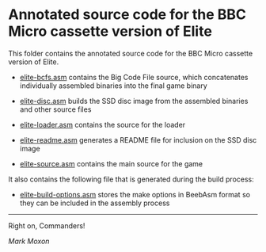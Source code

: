# Annotated source code for the BBC Micro cassette version of Elite

This folder contains the annotated source code for the BBC Micro cassette version of Elite.

* [elite-bcfs.asm](elite-bcfs.asm) contains the Big Code File source, which concatenates individually assembled binaries into the final game binary

* [elite-disc.asm](elite-disc.asm) builds the SSD disc image from the assembled binaries and other source files

* [elite-loader.asm](elite-loader.asm) contains the source for the loader

* [elite-readme.asm](elite-readme.asm) generates a README file for inclusion on the SSD disc image

* [elite-source.asm](elite-source.asm) contains the main source for the game

It also contains the following file that is generated during the build process:

* [elite-build-options.asm](elite-build-options.asm) stores the make options in BeebAsm format so they can be included in the assembly process

---

Right on, Commanders!

_Mark Moxon_